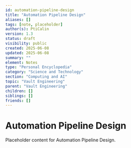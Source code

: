 ```yaml
---
id: automation-pipeline-design
title: "Automation Pipeline Design"
aliases: []
tags: [note, placeholder]
author(s): PtiCalin
version: 1.3
status: draft
visibility: public
created: 2025-06-08
updated: 2025-06-08
summary: ""
element: Notes
type: "Personal Encyclopedia"
category: "Science and Technology"
section: "Computing and AI"
topic: "Vault Engineering"
parent: "Vault Engineering"
children: []
siblings: []
friends: []
---
```

# Automation Pipeline Design

Placeholder content for Automation Pipeline Design.
